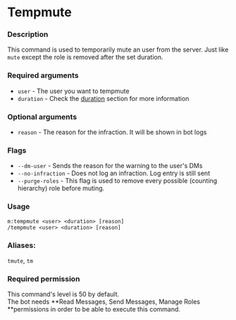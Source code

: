 # Tempmute

### **Description**

This command is used to temporarily mute an user from the server. Just like `mute` except the role is removed after the set duration.

### **Required arguments**

* `user` - The user you want to tempmute
* `duration` - Check the [duration](https://app.gitbook.com/@moonlightbot/s/docs/start-up/arguments#type-of-arguments) section for more information

### **Optional arguments**

* `reason` - The reason for the infraction. It will be shown in bot logs

### Flags

* `--dm-user` - Sends the reason for the warning to the user's DMs
* `--no-infraction` - Does not log an infraction. Log entry is still sent
* `--purge-roles` - This flag is used to remove every possible (counting hierarchy) role before muting.

### **Usage**

```
m:tempmute <user> <duration> [reason]
/tempmute <user> <duration> [reason]
```

### **Aliases:**

`tmute`, `tm`

### **Required permission**

This command's level is 50 by default.\
The bot needs **Read Messages, Send Messages, Manage Roles **permissions in order to be able to execute this command.
